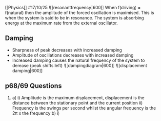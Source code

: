 [[Physics]]
#17/10/25 
![[resonantfrequency|600]]
When f(driving) ≈ f(natural) then the amplitude of the forced oscillation is maximised. This is when the system is said to be in resonance. The system is absorbing energy at the maximum rate from the external oscillator.
## Damping
- Sharpness of peak decreases with increased damping
- Amplitude of oscillations decreases with increased damping
- Increased damping causes the natural frequency of the system to derease (peak shifts left)
![[dampingdiagram|600]]
![[displacement damping|600]]
## p68/69 Questions
1) a) i) Amplitude is the maximum displacement, displacement is the distance between the stationary point and the current position
	ii) Frequency is the swings per second whilst the angular frequency is the 2π x the frequency
	b) i)